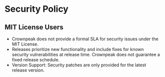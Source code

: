 # Security Policy

## MIT License Users
 - Crownpeak does not provide a formal SLA for security issues under the MIT License.
 - Releases prioritize new functionality and include fixes for known security vulnerabilities at release time. Crownpeak does not guarantee a fixed release schedule.
 - Version Support: Security patches are only provided for the latest release version.
